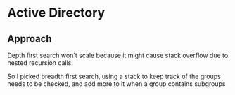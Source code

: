 # Active Directory

## Approach

Depth first search won't scale because it might cause stack overflow due to nested recursion calls.

So I picked breadth first search, using a stack to keep track of the groups needs to be checked, and add more to it when a group contains subgroups
